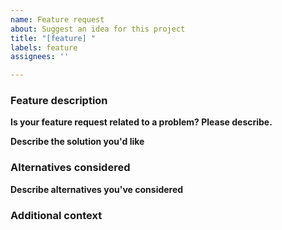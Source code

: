 ```yaml
---
name: Feature request
about: Suggest an idea for this project
title: "[feature] "
labels: feature
assignees: ''

---
```


### Feature description

**Is your feature request related to a problem? Please describe.**

<!-- A clear and concise description of what the problem is. Ex. I'm always frustrated when [...] -->

**Describe the solution you'd like**

<!-- A clear and concise description of what you want to happen. -->

<!-- Add screenshots about the feature request here. -->

### Alternatives considered

**Describe alternatives you've considered**

<!-- A clear and concise description of any alternative solutions or features you've considered. -->

### Additional context

<!-- Add any other context about the feature request here. -->
